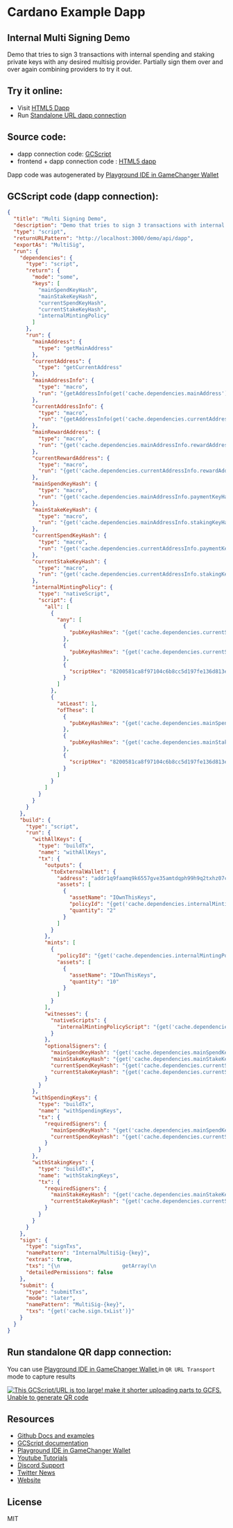 
# Cardano Example Dapp

## **Internal Multi Signing Demo**

Demo that tries to sign 3 transactions with internal spending and staking private keys with any desired multisig provider. Partially sign them over and over again combining providers to try it out.


## Try it online: 

-  Visit [HTML5 Dapp](https://gamechangerfinance.github.io/gamechanger.wallet/examples/Internal%20Multi%20Signing%20Demo.html)
-  Run [Standalone URL dapp connection](https://beta-wallet.gamechanger.finance/api/2/run/1-H4sIAAAAAAAAA7VXS2_jNhD-K4QuSQDXlt-PW9AW2GCTNtik6KHNgRZHFhuJkkjKltbwf-9Qj5iOtU2cuLqIj-HM981whuTW0VyH4CycuyzUnDzwleBiRX6BKHY6DgPlSZ5oHgsUMYNEB1QTLTkoomOiUJ4MsU-Fop6RU2TDdUC40CAFDYlKQDCjkgpGlKbPpp1IvqYayDMUtTwVBUFrXAIjkYGCmlEsXnMGskvuqdSchmFRWdQBRCRegyy1Vo0V5YJ4cbTkojJRrS1halkQrkmc6S6y0kViGFfUsC9BZ1L88e32nmqDGucCrZNFrxfGHg2DWOnF0HXdHkMH9GjCe4wmCS6EPImlvlaN-9B7Rl2GGrboO8MchIeuMv12q2Ymilk5E0eA48YnzuIvJ0I-D0bFVyi-UBXgVDmELoT9kJdJCUK_EmxGD2WbmNxhA110H4fcK5yn3Qtko_-aMQnKRrwCfWdN7F7Ut4r-fDi369hab4QfW-IR9WTceMzZ4mpL7hK7lxce9QLo2r7sWvourq52x4DOYuVQZWPI2P4GGyrZMfljO2_BNwC60lZ3ccDnk5aOvdJq7GijfZpSQosIDdf6bDP2hvy0mbqaHJppS4hzeK6VU1uencNYK7P29N2bE1TzNTw09aUuNDiPdRMLCv5FUf6TbFlr_gL5O5DZvqywfECH5aJGR4WwWj8buO541vfozJ9P--7Imyxnnjdm_fnUh_5wwmb9IcwHbObBqD9d-nTA_NFoORoOh31_7HvO7smopPoWqELW_Y4T-48BKDiN8utkOJnv623-f5F92uHXcZYZD1nr8VKVdHO4Xofh1_JQeZEqVz3mKCZoZAZsMTwgcyOLp2WS6WpZ_Gtebb4_cTNBtauaslS2-uncpzRK58-T8Xi6WsNwTCPN0iSYz4N5OtB58N2degHNV5Nss1mxyT-Ttet77kiMIVgN5oMiXyv8rUHJNI3y1BfJtMg2Ylqk3vcs3UgERpUCg8hsZtP8rUJ_8_tGPAZc1fCTMjNu2H-FqTWZunWQqiibyHWcNKMooTFznIHxu6lkuKYCcVZL7yNn4em75UbomOgJDEV1z7DLQDnQCqAuEx_FXWE2zojL2yENzc0Rb1vNNeKw_p6Wb21nxWkJ94Nj4ORK94MKf3q1M54yOfZQ34bfk48Hsk1SSkgzc0k-q7vP46w9yZfT622OluhbFM-yHz4dR0PSvEHsmovdx1zVzPaPiJsmg-q3wU9bvNvvyncDPpiQmJYZGNamiG7_FqTlM7dVKWlx2T5dizQcSh93rWLe1XmZq50Tl9t778M69rF9Q8XV8fCufH1qykNg9yAjrpR5XDoLn4YKTAyyZcS1HYVyoIpD_aIK8Y0pj8JyFI46ABYJE1HEfMuVrsP-Lw-asC0pDwAA)

## Source code:

- dapp connection code: [GCScript](Internal%20Multi%20Signing%20Demo.gcscript)
- frontend + dapp connection code : [HTML5 dapp](Internal%20Multi%20Signing%20Demo.html)

Dapp code was autogenerated by [Playground IDE in GameChanger Wallet ](https://beta-wallet.gamechanger.finance/playground)

## GCScript code (dapp connection):
```json
{
  "title": "Multi Signing Demo",
  "description": "Demo that tries to sign 3 transactions with internal spending and staking private keys with any desired multisig provider. Partially sign them over and over again combining providers to try it out.",
  "type": "script",
  "returnURLPattern": "http://localhost:3000/demo/api/dapp",
  "exportAs": "MultiSig",
  "run": {
    "dependencies": {
      "type": "script",
      "return": {
        "mode": "some",
        "keys": [
          "mainSpendKeyHash",
          "mainStakeKeyHash",
          "currentSpendKeyHash",
          "currentStakeKeyHash",
          "internalMintingPolicy"
        ]
      },
      "run": {
        "mainAddress": {
          "type": "getMainAddress"
        },
        "currentAddress": {
          "type": "getCurrentAddress"
        },
        "mainAddressInfo": {
          "type": "macro",
          "run": "{getAddressInfo(get('cache.dependencies.mainAddress'))}"
        },
        "currentAddressInfo": {
          "type": "macro",
          "run": "{getAddressInfo(get('cache.dependencies.currentAddress'))}"
        },
        "mainRewardAddress": {
          "type": "macro",
          "run": "{get('cache.dependencies.mainAddressInfo.rewardAddress')}"
        },
        "currentRewardAddress": {
          "type": "macro",
          "run": "{get('cache.dependencies.currentAddressInfo.rewardAddress')}"
        },
        "mainSpendKeyHash": {
          "type": "macro",
          "run": "{get('cache.dependencies.mainAddressInfo.paymentKeyHash')}"
        },
        "mainStakeKeyHash": {
          "type": "macro",
          "run": "{get('cache.dependencies.mainAddressInfo.stakingKeyHash')}"
        },
        "currentSpendKeyHash": {
          "type": "macro",
          "run": "{get('cache.dependencies.currentAddressInfo.paymentKeyHash')}"
        },
        "currentStakeKeyHash": {
          "type": "macro",
          "run": "{get('cache.dependencies.currentAddressInfo.stakingKeyHash')}"
        },
        "internalMintingPolicy": {
          "type": "nativeScript",
          "script": {
            "all": [
              {
                "any": [
                  {
                    "pubKeyHashHex": "{get('cache.dependencies.currentSpendKeyHash')}"
                  },
                  {
                    "pubKeyHashHex": "{get('cache.dependencies.currentStakeKeyHash')}"
                  },
                  {
                    "scriptHex": "8200581ca8f97104c6b8cc5d197fe136d813e92d8ce417bfa2df44b43331f5fc"
                  }
                ]
              },
              {
                "atLeast": 1,
                "ofThese": [
                  {
                    "pubKeyHashHex": "{get('cache.dependencies.mainSpendKeyHash')}"
                  },
                  {
                    "pubKeyHashHex": "{get('cache.dependencies.mainStakeKeyHash')}"
                  },
                  {
                    "scriptHex": "8200581ca8f97104c6b8cc5d197fe136d813e92d8ce417bfa2df44b43331f5fc"
                  }
                ]
              }
            ]
          }
        }
      }
    },
    "build": {
      "type": "script",
      "run": {
        "withAllKeys": {
          "type": "buildTx",
          "name": "withAllKeys",
          "tx": {
            "outputs": {
              "toExternalWallet": {
                "address": "addr1q9faamq9k6557gve35amtdqph99h9q2txhz07chaxg6uwwgd6j6v0fc04n5ehg292yxvs292vesrqqmxqfnp7yuwn7yqczuqwr",
                "assets": [
                  {
                    "assetName": "IOwnThisKeys",
                    "policyId": "{get('cache.dependencies.internalMintingPolicy.scriptHashHex')}",
                    "quantity": "2"
                  }
                ]
              }
            },
            "mints": [
              {
                "policyId": "{get('cache.dependencies.internalMintingPolicy.scriptHashHex')}",
                "assets": [
                  {
                    "assetName": "IOwnThisKeys",
                    "quantity": "10"
                  }
                ]
              }
            ],
            "witnesses": {
              "nativeScripts": {
                "internalMintingPolicyScript": "{get('cache.dependencies.internalMintingPolicy.scriptHex')}"
              }
            },
            "optionalSigners": {
              "mainSpendKeyHash": "{get('cache.dependencies.mainSpendKeyHash')}",
              "mainStakeKeyHash": "{get('cache.dependencies.mainStakeKeyHash')}",
              "currentSpendKeyHash": "{get('cache.dependencies.currentSpendKeyHash')}",
              "currentStakeKeyHash": "{get('cache.dependencies.currentStakeKeyHash')}"
            }
          }
        },
        "withSpendingKeys": {
          "type": "buildTx",
          "name": "withSpendingKeys",
          "tx": {
            "requiredSigners": {
              "mainSpendKeyHash": "{get('cache.dependencies.mainSpendKeyHash')}",
              "currentSpendKeyHash": "{get('cache.dependencies.currentSpendKeyHash')}"
            }
          }
        },
        "withStakingKeys": {
          "type": "buildTx",
          "name": "withStakingKeys",
          "tx": {
            "requiredSigners": {
              "mainStakeKeyHash": "{get('cache.dependencies.mainStakeKeyHash')}",
              "currentStakeKeyHash": "{get('cache.dependencies.currentStakeKeyHash')}"
            }
          }
        }
      }
    },
    "sign": {
      "type": "signTxs",
      "namePattern": "InternalMultiSig-{key}",
      "extras": true,
      "txs": "{\n                    getArray(\n                        get('cache.build.withAllKeys.txHex'),\n                        get('cache.build.withSpendingKeys.txHex'),\n                        get('cache.build.withStakingKeys.txHex'),\n                    )\n                }",
      "detailedPermissions": false
    },
    "submit": {
      "type": "submitTxs",
      "mode": "later",
      "namePattern": "MultiSig-{key}",
      "txs": "{get('cache.sign.txList')}"
    }
  }
}
```

## Run standalone QR dapp connection: 

You can use [Playground IDE in GameChanger Wallet ](https://beta-wallet.gamechanger.finance/playground) in `QR URL Transport` mode to capture results

[![This GCScript/URL is too large! make it shorter uploading parts to GCFS. Unable to generate QR code](Internal%20Multi%20Signing%20Demo.png)](https://gamechangerfinance.github.io/gamechanger.wallet/examples/Internal%20Multi%20Signing%20Demo.png)

## Resources
- [Github Docs and examples](https://github.com/GameChangerFinance/gamechanger.wallet/)
- [GCScript documentation](https://beta-wallet.gamechanger.finance/doc/api/v2/api.html)
- [Playground IDE in GameChanger Wallet ](https://beta-wallet.gamechanger.finance/playground)
- [Youtube Tutorials](https://www.youtube.com/@gamechanger.finance)
- [Discord Support](https://discord.gg/vpbfyRaDKG)
- [Twitter News](https://twitter.com/GameChangerOk)
- [Website](https://gamechanger.finance)

## License
MIT 
    
